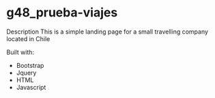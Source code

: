# g48_prueba-viajes
Description
This is a simple landing page for a small travelling company located in Chile

Built with:
- Bootstrap
- Jquery
- HTML
- Javascript

